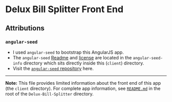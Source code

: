 # Delux Bill Splitter Front End

## Attributions

### `angular-seed`
* I used `angular-seed` to bootstrap this AngularJS app.  
* The `angular-seed` [Readme](./angular-seed-info/README.md) and [license](./angular-seed-info/LICENSE) are located in the `angular-seed-info` directory which sits directly inside this (`client`) directory.
* Visit the [`angular-seed` repository](https://github.com/angular/angular-seed) here.

***

__Note:__
This file provides limited information about the front end of this app (the `client` directory).  For complete app information, see [`README.md`](../README.md) in the root of the `Delux-Bill-Splitter` directory.